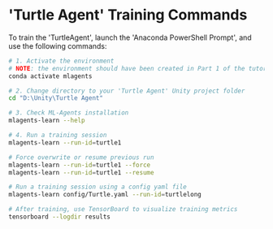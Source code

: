 # 'Turtle Agent' Training Commands

To train the 'TurtleAgent', launch the 'Anaconda PowerShell Prompt', and use the following commands:

```bash
# 1. Activate the environment
# NOTE: the environment should have been created in Part 1 of the tutorial series.
conda activate mlagents

# 2. Change directory to your 'Turtle Agent' Unity project folder
cd "D:\Unity\Turtle Agent"

# 3. Check ML-Agents installation
mlagents-learn --help

# 4. Run a training session
mlagents-learn --run-id=turtle1

# Force overwrite or resume previous run
mlagents-learn --run-id=turtle1 --force
mlagents-learn --run-id=turtle1 --resume

# Run a training session using a config yaml file
mlagents-learn config/Turtle.yaml --run-id=turtlelong

# After training, use TensorBoard to visualize training metrics
tensorboard --logdir results
```
